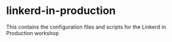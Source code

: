 # linkerd-in-production
This contains the configuration files and scripts for the Linkerd in Production workshop
